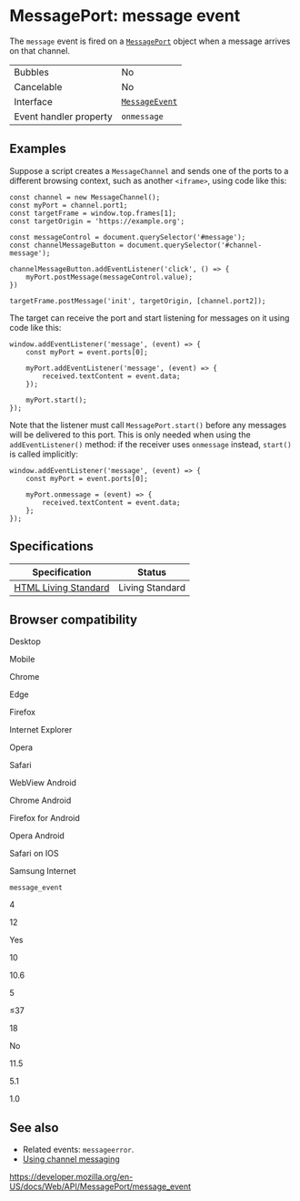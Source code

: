 # MessagePort: message event

The `message` event is fired on a [`MessagePort`](../messageport) object when a message arrives on that channel.

<table><tbody><tr class="odd"><td>Bubbles</td><td>No</td></tr><tr class="even"><td>Cancelable</td><td>No</td></tr><tr class="odd"><td>Interface</td><td><a href="../messageevent"><code>MessageEvent</code></a></td></tr><tr class="even"><td>Event handler property</td><td><code>onmessage</code></td></tr></tbody></table>

## Examples

Suppose a script creates a `MessageChannel` and sends one of the ports to a different browsing context, such as another `<iframe>`, using code like this:

    const channel = new MessageChannel();
    const myPort = channel.port1;
    const targetFrame = window.top.frames[1];
    const targetOrigin = 'https://example.org';

    const messageControl = document.querySelector('#message');
    const channelMessageButton = document.querySelector('#channel-message');

    channelMessageButton.addEventListener('click', () => {
        myPort.postMessage(messageControl.value);
    })

    targetFrame.postMessage('init', targetOrigin, [channel.port2]);

The target can receive the port and start listening for messages on it using code like this:

    window.addEventListener('message', (event) => {
        const myPort = event.ports[0];

        myPort.addEventListener('message', (event) => {
            received.textContent = event.data;
        });

        myPort.start();
    });

Note that the listener must call `MessagePort.start()` before any messages will be delivered to this port. This is only needed when using the `addEventListener()` method: if the receiver uses `onmessage` instead, `start()` is called implicitly:

    window.addEventListener('message', (event) => {
        const myPort = event.ports[0];

        myPort.onmessage = (event) => {
            received.textContent = event.data;
        };
    });

## Specifications

<table><thead><tr class="header"><th>Specification</th><th>Status</th></tr></thead><tbody><tr class="odd"><td><a href="https://html.spec.whatwg.org/multipage/indices.html#event-message">HTML Living Standard</a></td><td><span class="spec-living">Living Standard</span></td></tr></tbody></table>

## Browser compatibility

Desktop

Mobile

Chrome

Edge

Firefox

Internet Explorer

Opera

Safari

WebView Android

Chrome Android

Firefox for Android

Opera Android

Safari on IOS

Samsung Internet

`message_event`

4

12

Yes

10

10.6

5

≤37

18

No

11.5

5.1

1.0

## See also

- Related events: `messageerror`.
- [Using channel messaging](../channel_messaging_api/using_channel_messaging)

<a href="https://developer.mozilla.org/en-US/docs/Web/API/MessagePort/message_event" class="_attribution-link">https://developer.mozilla.org/en-US/docs/Web/API/MessagePort/message_event</a>
